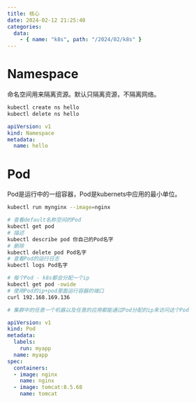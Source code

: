 ```yaml
---
title: 核心
date: 2024-02-12 21:25:40
categories: 
  data:
    - { name: "k8s", path: "/2024/02/k8s" }
---
```


# Namespace

命名空间用来隔离资源。默认只隔离资源，不隔离网络。

```bash
kubectl create ns hello
kubectl delete ns hello
```

```yaml
apiVersion: v1
kind: Namespace
metadata:
  name: hello
```

# Pod

Pod是运行中的一组容器，Pod是kubernets中应用的最小单位。

```bash
kubectl run mynginx --image=nginx

# 查看default名称空间的Pod
kubectl get pod 
# 描述
kubectl describe pod 你自己的Pod名字
# 删除
kubectl delete pod Pod名字
# 查看Pod的运行日志
kubectl logs Pod名字

# 每个Pod - k8s都会分配一个ip
kubectl get pod -owide
# 使用Pod的ip+pod里面运行容器的端口
curl 192.168.169.136

# 集群中的任意一个机器以及任意的应用都能通过Pod分配的ip来访问这个Pod
```

```yaml
apiVersion: v1
kind: Pod
metadata:
  labels:
    run: myapp
  name: myapp
spec:
  containers:
  - image: nginx
    name: nginx
  - image: tomcat:8.5.68
    name: tomcat
```